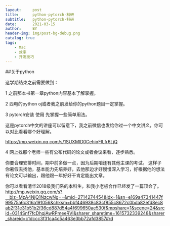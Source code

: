 ```yaml
---
layout:     post
title:      python-pytorch-科研
subtitle:   python-pytorch-科研
date:       2021-03-15
author:     BY
header-img: img/post-bg-debug.png
catalog: true
tags:
    - Mac
    - 效率
    - 开发技巧
---
```

##关于python

这学期结束之前需要做到：

1 之前那本书第一章python内容基本了解掌握。

2 西电的python oj或者我之前发给你的python题目一定掌握。

3 pytorch安装 使用 先掌握一些简单用法。

这是pytorch中文的讲座可以留意下，我之前微信也发给你过一个中文讲义，你可以对比看看哪个好理解。 

https://mp.weixin.qq.com/s/1SUXMlD0CehiqFlLfr6LjQ

4 网上找那个老师一些有公布代码的论文或者会议来看，逐步熟悉。

你要合理安排时间，期中前多做一点，因为后期咱还有其他主课的考试。
这样子你暑假去找他，基本能力先培养好，去他那边才好慢慢深入学习，好根据他的想法有论文可以输出，跟他跟一年好好干肯定能出文章。

你可以看看清华2018级我们系的本科生，和我小老板合作已经发了一篇顶会了。
http://mp.weixin.qq.com/s?__biz=MzA4NjQ1NzcwNg==&mid=2714274454&idx=1&sn=e169a47341447f99575a6c316a191056&chksm=bbf446938c83cf855c8672c0bda82efd8ec8ab2f31e31b51b2f36cd887d54a4f699650ae530f&mpshare=1&scene=24&srcid=0314Snf7fcDhqjAwRPmeeRVI&sharer_sharetime=1615732339248&sharer_shareid=c1dccc3f31ca4c5a463e3bb72afd3857#rd 
